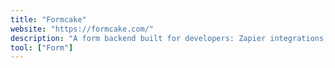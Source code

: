 ```yaml
---
title: "Formcake"
website: "https://formcake.com/"
description: "A form backend built for developers: Zapier integrations, zero dependencies, a simple API, and unlimited forms."
tool: ["Form"]
---
```

